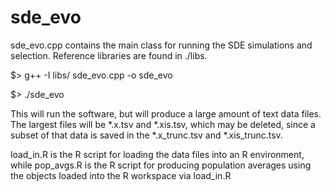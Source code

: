 # sde_evo
sde_evo.cpp contains the main class for running the SDE simulations and selection. Reference libraries are found in ./libs. 

$> g++ -I libs/ sde_evo.cpp -o sde_evo

$> ./sde_evo

This will run the software, but will produce a large amount of text data files. The largest files will be \*.x.tsv and \*.xis.tsv, which may be deleted, since a subset of that data is saved in the \*.x_trunc.tsv and \*.xis_trunc.tsv. 

load_in.R is the R script for loading the data files into an R environment, while pop_avgs.R is the R script for producing population averages using the objects loaded into the R workspace via load_in.R
